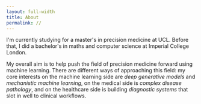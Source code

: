 ```yaml
---
layout: full-width
title: About
permalink: //
---
```


I'm currently studying for a master's in precision medicine at UCL. Before that, I did a bachelor's in maths and computer science at Imperial College London.

My overall aim is to help push the field of precision medicine forward using machine learning. There are different ways of approaching this field: my core interests on the machine learning side are *deep generative models* and *mechanistic machine learning*, on the medical side is *complex disease pathology*, and on the healthcare side is building *diagnostic systems* that slot in well to clinical workflows.



